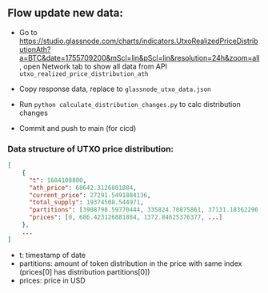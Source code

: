 ## Flow update new data:

- Go to https://studio.glassnode.com/charts/indicators.UtxoRealizedPriceDistributionAth?a=BTC&date=1755709200&mScl=lin&pScl=lin&resolution=24h&zoom=all , open Network tab to show all data from API `utxo_realized_price_distribution_ath`

- Copy response data, replace to `glassnode_utxo_data.json`

- Run `python calculate_distribution_changes.py` to calc distribution changes 

- Commit and push to main (for cicd)

### Data structure of UTXO price distribution:

```json
[
    {
      "t": 1684108800,
      "ath_price": 68642.3126881884,
      "current_price": 27291.5491884136,
      "total_supply": 19374508.544971,
      "partitions": [3908798.59770444, 335824.70875861, 37131.18362296, ...],
      "prices": [0, 686.423126881884, 1372.84625376377, ...] 
    },
    ...
]
```

- t: timestamp of date
- partitions: amount of token distribution in the price with same index (prices[0] has distribution partitions[0])
- prices: price in USD